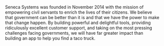 Seneca Systems was founded in November 2014 with the mission of empowering civil servants to enrich the lives of their citizens. We believe that government can be better than it is and that we have the power to make that change happen. By building powerful and delightful tools, providing ridiculously excellent customer support, and taking on the most pressing challenges facing governments, we will have far greater impact than building an app to help you find a taco truck.
